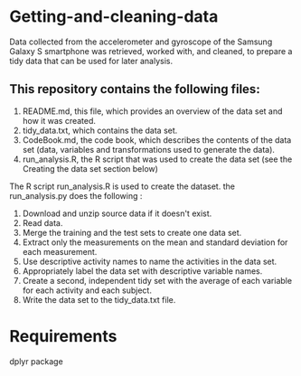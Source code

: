 # Getting-and-cleaning-data
Data collected from the accelerometer and gyroscope of the Samsung Galaxy S smartphone was retrieved, worked with, and cleaned, to prepare a tidy data that can be used for later analysis.


## This repository contains the following files:

1. README.md, this file, which provides an overview of the data set and how it was created.
2. tidy_data.txt, which contains the data set.
3. CodeBook.md, the code book, which describes the contents of the data set (data, variables and transformations used to generate the data).
4. run_analysis.R, the R script that was used to create the data set (see the Creating the data set section below)


The R script run_analysis.R is used to create the dataset.
the run_analysis.py does the following :
1. Download and unzip source data if it doesn't exist.
2. Read data.
3. Merge the training and the test sets to create one data set.
4. Extract only the measurements on the mean and standard deviation for each measurement.
5. Use descriptive activity names to name the activities in the data set.
6. Appropriately label the data set with descriptive variable names.
7. Create a second, independent tidy set with the average of each variable for each activity and each subject.
8. Write the data set to the tidy_data.txt file.

# Requirements
dplyr package
